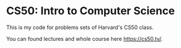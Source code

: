 # CS50: Intro to Computer Science
This is my code for problems sets of Harvard's CS50 class.

You can found lectures and whole course here https://cs50.tv/.
